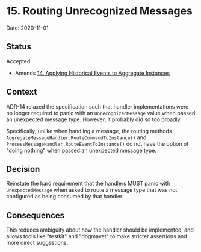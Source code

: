 # 15. Routing Unrecognized Messages

Date: 2020-11-01

## Status

Accepted

- Amends [14. Applying Historical Events to Aggregate Instances](0014-apply-historical-events-to-aggregates.md)

## Context

ADR-14 relaxed the specification such that handler implementations were no
longer required to panic with an `UnrecognizedMessage` value when passed an
unexpected message type. However, it probably did so too broadly.

Specifically, unlike when handling a message, the routing methods
`AggregateMessageHandler.RouteCommandToInstance()` and
`ProcessMessageHandler.RouteEventToInstance()` do not have the option of "doing
nothing" when passed an unexpected message type.

## Decision

Reinstate the hard requirement that the handlers MUST panic with
`UnexpectedMessage` when asked to route a message type that was not configured
as being consumed by that handler.

## Consequences

This reduces ambiguity about how the handler should be implemented, and allows
tools like "testkit" and "dogmavet" to make stricter assertions and more direct
suggestions.
